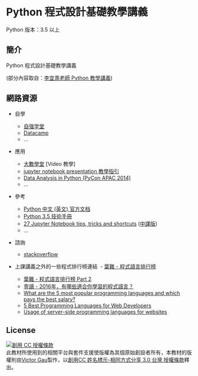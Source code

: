 <!-- title: Python 程式設計基礎教學講義 -->
<!-- subtitle: 版本號：v1.0 -->

# Python 程式設計基礎教學講義

Python 版本：3.5 以上

## 簡介

Python 程式設計基礎教學講義

(部分內容取自：[李宜熹老師 Python 教學講義](https://github.com/eclee/QF20161108/))

## 網路資源

* 自學
    - [自强学堂](http://www.ziqiangxuetang.com/python/python-tutorial.html)
    - [Datacamp](https://www.datacamp.com/getting-started?step=2&track=python)
    - ...

* 應用
    - [大數學堂](http://www.largitdata.com/course_list/) [Video 教學]
    - [jupyter notebook presentation 教學指引](https://www.youtube.com/watch?v=EOpcxy0RA1A)
    - [Data Analysis in Python (PyCon APAC 2014)](https://www.youtube.com/watch?v=L43pEDyUN8I)
    - ...

* 參考
    - [Python 中文 (英文) 官方文档](http://python.usyiyi.cn/)
    - [Python 3.5 技術手冊](http://openhome.cc/Gossip/CodeData/PythonTutorial/)
    - [27 Jupyter Notebook tips, tricks and shortcuts](https://www.dataquest.io/blog/jupyter-notebook-tips-tricks-shortcuts/) ([中譯版](http://www.liuchengxu.org/pelican-blog/jupyter-notebook-tips.html))
    - ...

* 諮詢
    - [stackoverflow](http://stackoverflow.com/questions/tagged/python)

* 上課講義之外的一些程式排行榜連結
  - [葉難 - 程式語言排行榜](http://yehnan.blogspot.tw/2016/07/blog-post.html)
  - [葉難 - 程式語言排行榜 Part 2](http://yehnan.blogspot.tw/2017/02/part-2.html)
  - [壹讀 - 2016年，有哪些適合你學習的程式語言？](https://read01.com/mLmB7P.html)
  - [What are the 5 most popular programming languages and which pays the best salary?](http://www.cbronline.com/news/internet-of-things/what-are-the-5-most-popular-programming-languages-and-which-pays-the-best-salary-4973423/)
  - [5 Best Programming Languages for Web Developers](http://www.fromdev.com/2013/09/Best-Programming-Languages-Web-Development.html)
  - [Usage of server-side programming languages for websites](https://w3techs.com/technologies/overview/programming_language/all)

## License

<a rel="license" href="http://creativecommons.org/licenses/by-sa/3.0/tw/"><img alt="創用 CC 授權條款" style="border-width:0" src="https://i.creativecommons.org/l/by-sa/3.0/tw/88x31.png" /></a><br /><span xmlns:dct="http://purl.org/dc/terms/" href="http://purl.org/dc/dcmitype/Text" property="dct:title" rel="dct:type">此教材所使用到的相關平台與套件支援使版權為其個原始創設者所有，本教材的版權則</span>由<a xmlns:cc="http://creativecommons.org/ns#" href="https://github.com/victorgau/QF20170311/" property="cc:attributionName" rel="cc:attributionURL">Victor Gau</a>製作，以<a rel="license" href="http://creativecommons.org/licenses/by-sa/3.0/tw/">創用CC 姓名標示-相同方式分享 3.0 台灣 授權條款</a>釋出。
